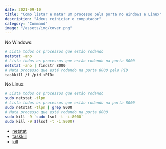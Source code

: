 ```yaml
---
date: 2021-09-10
title: "Como listar e matar um processo pela porta no Windows e Linux"
description: "Adeus reiniciar o computador"
category: "Command"
image: "/assets/img/cover.png"
---
```


No Windows:

```bash
# Lista todos os processos que estão rodando
netstat -ano
# Lista todos os processos que estão rodando na porta 8000
netstat -ano | findstr 8000
# Mata processo que está rodando na porta 8000 pelo PID
taskkill /f /pid <PID>
```

No Linux: 

```bash
# Lista todos os processos que estão rodando
sudo netstat -tlpn
# Lista todos os processos que estão rodando na porta 8000
sudo netstat -tlpn | grep 8000
# Mata processo que está rodando na porta 8000
sudo kill -9 `sudo lsof -t -i:8000`
sudo kill -9 $(lsof -t -i:8000)
```

- <a href="https://docs.microsoft.com/pt-br/windows-server/administration/windows-commands/netstat" target="_blank" rel="noopener noreferrer">netstat</a>
- <a href="https://docs.microsoft.com/pt-br/windows-server/administration/windows-commands/taskkill" target="_blank" rel="noopener noreferrer">taskkill</a>
- <a href="https://ss64.com/bash/kill.html" target="_blank" rel="noopener noreferrer">kill</a>
